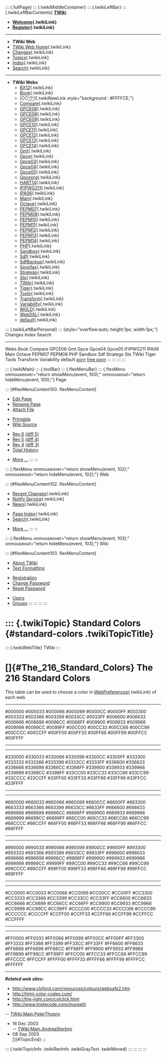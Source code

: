 ::: {.fullPage}
::: {.twikiMiddleContainer}
::: {.twikiLeftBar}
::: {.twikiLeftBarContents}
**[TWiki](http://TWiki.org/)**

-   **[Welcome](WelcomeGuest){.twikiLink}**
-   **[Register](TWikiRegistration){.twikiLink}**

------------------------------------------------------------------------

-   **TWiki Web**
-   [TWiki Web Home](WebHome){.twikiLink}
-   [Changes](WebChanges){.twikiLink}
-   [Topics](WebTopicList){.twikiLink}
-   [Index](WebIndex){.twikiLink}
-   [Search](WebSearch){.twikiLink}

------------------------------------------------------------------------

-   **TWiki Webs**
    -   [BX12](../BX12/WebHome){.twikiLink}
    -   [Book](../Book/WebHome){.twikiLink}
    -   [CC[^?^](http://www.program-transformation.org/edit/CC/WebHome?topicparent=TWiki.StandardColors)]{.twikiNewLink
        style="background : #FFFFCE;"}
    -   [Compare](../Compare/WebHome){.twikiLink}
    -   [GPCE06](../GPCE06/WebHome){.twikiLink}
    -   [GPCE08](../GPCE08/WebHome){.twikiLink}
    -   [GPCE09](../GPCE09/WebHome){.twikiLink}
    -   [GPCE10](../GPCE10/WebHome){.twikiLink}
    -   [GPCE11](../GPCE11/WebHome){.twikiLink}
    -   [GPCE12](../GPCE12/WebHome){.twikiLink}
    -   [GPCE13](../GPCE13/WebHome){.twikiLink}
    -   [GPCE14](../GPCE14/WebHome){.twikiLink}
    -   [Gmt](../Gmt/WebHome){.twikiLink}
    -   [Gpce](../Gpce/WebHome){.twikiLink}
    -   [Gpce03](http://www.program-transformation.org/Gpce03/WebHome){.twikiLink}
    -   [Gpce04](../Gpce04/WebHome){.twikiLink}
    -   [Gpce05](../Gpce05/WebHome){.twikiLink}
    -   [Gpceorg](../Gpceorg/WebHome){.twikiLink}
    -   [HART14](../HART14/WebHome){.twikiLink}
    -   [IFIPWG211](http://www.program-transformation.org/IFIPWG211/WebHome){.twikiLink}
    -   [IPA06](../IPA06/WebHome){.twikiLink}
    -   [Main](../Main/WebHome){.twikiLink}
    -   [Octave](../Octave/WebHome){.twikiLink}
    -   [PEPM07](../PEPM07/WebHome){.twikiLink}
    -   [PEPM08](../PEPM08/WebHome){.twikiLink}
    -   [PEPM10](../PEPM10/WebHome){.twikiLink}
    -   [PEPM11](../PEPM11/WebHome){.twikiLink}
    -   [PEPM12](../PEPM12/WebHome){.twikiLink}
    -   [PEPM13](../PEPM13/WebHome){.twikiLink}
    -   [PEPM14](../PEPM14/WebHome){.twikiLink}
    -   [PHP](../PHP/WebHome){.twikiLink}
    -   [Sandbox](../Sandbox/WebHome){.twikiLink}
    -   [Sdf](../Sdf/WebHome){.twikiLink}
    -   [SdfBackup](../SdfBackup/WebHome){.twikiLink}
    -   [Spoofax](../Spoofax/WebHome){.twikiLink}
    -   [Stratego](../Stratego/WebHome){.twikiLink}
    -   [Sts](../Sts/WebHome){.twikiLink}
    -   [TWiki](WebHome){.twikiLink}
    -   [Tiger](../Tiger/WebHome){.twikiLink}
    -   [Tools](../Tools/WebHome){.twikiLink}
    -   [Transform](../Transform/WebHome){.twikiLink}
    -   [Variability](../Variability/WebHome){.twikiLink}
    -   [WGLD](../WGLD/WebHome){.twikiLink}
    -   [WebDSL](../WebDSL/WebHome){.twikiLink}
    -   [default](DefaultWebHome){.twikiLink}

::: {.twikiLeftBarPersonal}
::: {style="overflow:auto; height:1px; width:1px;"}
Changes Index Search

------------------------------------------------------------------------

Webs Book Compare GPCE06 Gmt Gpce Gpce04 Gpce05 IFIPWG211 IPA06 Main
Octave PEPM07 PEPM08 PHP Sandbox Sdf Stratego Sts TWiki Tiger Tools
Transform Variability default
[porn](http://www.estrategiavirtual.com/adult/) [free
porn](http://www.estrategiavirtual.com/free/)
:::
:::
:::
:::

::: {.twikiMain}
::: {.toolBar}
::: {.flexMenuBar}
::: {.flexMenu onmouseover="return showMenu(event, 100);" onmouseout="return hideMenu(event, 100);"}
Page

::: {#flexMenuContent100 .flexMenuContent}
-   [Edit
    Page](http://www.program-transformation.org/edit/TWiki/StandardColors?t=1536825880)
-   [Rename
    Page](http://www.program-transformation.org/rename/TWiki/StandardColors)
-   [Attach
    File](http://www.program-transformation.org/attach/TWiki/StandardColors)

<!-- -->

-   [Printable](http://www.program-transformation.org/view/TWiki/StandardColors?skin=print.pattern)
-   [Wiki
    Source](http://www.program-transformation.org/view/TWiki/StandardColors?skin=text&raw=on&contenttype=text/plain)

<!-- -->

-   [Rev
    6](http://www.program-transformation.org/view/TWiki/StandardColors?rev=1.6)
    [(diff 5)](http://www.program-transformation.org/rdiff/TWiki/StandardColors?rev1=1.6&rev2=1.5)
-   [Rev
    5](http://www.program-transformation.org/view/TWiki/StandardColors?rev=1.5)
    [(diff 4)](http://www.program-transformation.org/rdiff/TWiki/StandardColors?rev1=1.5&rev2=1.4)
-   [Rev
    4](http://www.program-transformation.org/view/TWiki/StandardColors?rev=1.4)
    [(diff 3)](http://www.program-transformation.org/rdiff/TWiki/StandardColors?rev1=1.4&rev2=1.3)
-   [Total
    History](http://www.program-transformation.org/rdiff/TWiki/StandardColors)

<!-- -->

-   [More
    \...](http://www.program-transformation.org/oops/TWiki/StandardColors?template=oopsmore&param1=1.6&param2=1.6)
:::
:::

::: {.flexMenu onmouseover="return showMenu(event, 102);" onmouseout="return hideMenu(event, 102);"}
Web

::: {#flexMenuContent102 .flexMenuContent}
-   [Recent Changes](WebChanges){.twikiLink}
-   [Notify Service](WebNotify){.twikiLink}
-   [News](WebNews){.twikiLink}

<!-- -->

-   [Page Index](WebIndex){.twikiLink}
-   [Search](WebSearch){.twikiLink}

<!-- -->

-   [More
    \...](http://www.program-transformation.org/oops/TWiki/StandardColors?template=oopsmore&param1=1.6&param2=1.6)
:::
:::

::: {.flexMenu onmouseover="return showMenu(event, 103);" onmouseout="return hideMenu(event, 103);"}
Wiki

::: {#flexMenuContent103 .flexMenuContent}
-   [About
    TWiki](http://www.program-transformation.org/view/TWiki/WebHome)
-   [Text
    Formatting](http://www.program-transformation.org/view/TWiki/TextFormattingRules)

<!-- -->

-   [Registration](http://www.program-transformation.org/view/TWiki/TWikiRegistration)
-   [Change
    Password](http://www.program-transformation.org/view/TWiki/ChangePassword)
-   [Reset
    Password](http://www.program-transformation.org/view/TWiki/ResetPassword)

<!-- -->

-   [Users](http://www.program-transformation.org/view/Main/TWikiUsers)
-   [Groups](http://www.program-transformation.org/view/Main/TWikiGroups)
:::
:::
:::
:::

::: {.twikiTopic}
Standard Colors {#standard-colors .twikiTopicTitle}
===============

::: {.twikiWebTitle}
TWiki
:::

[]{#The_216_Standard_Colors} The 216 Standard Colors
====================================================

This table can be used to choose a color in
[WebPreferences](WebPreferences){.twikiLink} of each web.

  ---------- ---------- ---------- ---------- ---------- ----------
  \#000000   \#000033   \#000066   \#000099   \#0000CC   \#0000FF
  \#003300   \#003333   \#003366   \#003399   \#0033CC   \#0033FF
  \#006600   \#006633   \#006666   \#006699   \#0066CC   \#0066FF
  \#009900   \#009933   \#009966   \#009999   \#0099CC   \#0099FF
  \#00CC00   \#00CC33   \#00CC66   \#00CC99   \#00CCCC   \#00CCFF
  \#00FF00   \#00FF33   \#00FF66   \#00FF99   \#00FFCC   \#00FFFF
  ---------- ---------- ---------- ---------- ---------- ----------

  ---------- ---------- ---------- ---------- ---------- ----------
  \#330000   \#330033   \#330066   \#330099   \#3300CC   \#3300FF
  \#333300   \#333333   \#333366   \#333399   \#3333CC   \#3333FF
  \#336600   \#336633   \#336666   \#336699   \#3366CC   \#3366FF
  \#339900   \#339933   \#339966   \#339999   \#3399CC   \#3399FF
  \#33CC00   \#33CC33   \#33CC66   \#33CC99   \#33CCCC   \#33CCFF
  \#33FF00   \#33FF33   \#33FF66   \#33FF99   \#33FFCC   \#33FFFF
  ---------- ---------- ---------- ---------- ---------- ----------

  ---------- ---------- ---------- ---------- ---------- ----------
  \#660000   \#660033   \#660066   \#660099   \#6600CC   \#6600FF
  \#663300   \#663333   \#663366   \#663399   \#6633CC   \#6633FF
  \#666600   \#666633   \#666666   \#666699   \#6666CC   \#6666FF
  \#669900   \#669933   \#669966   \#669999   \#6699CC   \#6699FF
  \#66CC00   \#66CC33   \#66CC66   \#66CC99   \#66CCCC   \#66CCFF
  \#66FF00   \#66FF33   \#66FF66   \#66FF99   \#66FFCC   \#66FFFF
  ---------- ---------- ---------- ---------- ---------- ----------

  ---------- ---------- ---------- ---------- ---------- ----------
  \#990000   \#990033   \#990066   \#990099   \#9900CC   \#9900FF
  \#993300   \#993333   \#993366   \#993399   \#9933CC   \#9933FF
  \#996600   \#996633   \#996666   \#996699   \#9966CC   \#9966FF
  \#999900   \#999933   \#999966   \#999999   \#9999CC   \#9999FF
  \#99CC00   \#99CC33   \#99CC66   \#99CC99   \#99CCCC   \#99CCFF
  \#99FF00   \#99FF33   \#99FF66   \#99FF99   \#99FFCC   \#99FFFF
  ---------- ---------- ---------- ---------- ---------- ----------

  ---------- ---------- ---------- ---------- ---------- ----------
  \#CC0000   \#CC0033   \#CC0066   \#CC0099   \#CC00CC   \#CC00FF
  \#CC3300   \#CC3333   \#CC3366   \#CC3399   \#CC33CC   \#CC33FF
  \#CC6600   \#CC6633   \#CC6666   \#CC6699   \#CC66CC   \#CC66FF
  \#CC9900   \#CC9933   \#CC9966   \#CC9999   \#CC99CC   \#CC99FF
  \#CCCC00   \#CCCC33   \#CCCC66   \#CCCC99   \#CCCCCC   \#CCCCFF
  \#CCFF00   \#CCFF33   \#CCFF66   \#CCFF99   \#CCFFCC   \#CCFFFF
  ---------- ---------- ---------- ---------- ---------- ----------

  ---------- ---------- ---------- ---------- ---------- ----------
  \#FF0000   \#FF0033   \#FF0066   \#FF0099   \#FF00CC   \#FF00FF
  \#FF3300   \#FF3333   \#FF3366   \#FF3399   \#FF33CC   \#FF33FF
  \#FF6600   \#FF6633   \#FF6666   \#FF6699   \#FF66CC   \#FF66FF
  \#FF9900   \#FF9933   \#FF9966   \#FF9999   \#FF99CC   \#FF99FF
  \#FFCC00   \#FFCC33   \#FFCC66   \#FFCC99   \#FFCCCC   \#FFCCFF
  \#FFFF00   \#FFFF33   \#FFFF66   \#FFFF99   \#FFFFCC   \#FFFFFF
  ---------- ---------- ---------- ---------- ---------- ----------

***Related web sites:***

-   <http://www.cloford.com/resources/colours/websafe2.htm>
-   <http://html-color-codes.com/>
-   <http://the-light.com/colclick.html>
-   <http://www.triplecode.com/munsell/>

\--
[TWiki:Main.PeterThoeny](http://twiki.org/cgi-bin/view/Main.PeterThoeny "'Main.PeterThoeny' on TWiki.org")
- 16 Dec 2003\
\--
[TWiki:Main.AndreaSterbini](http://twiki.org/cgi-bin/view/Main.AndreaSterbini "'Main.AndreaSterbini' on TWiki.org")
- 08 Sep 2003\
[]{#TopicEnd}
:::

::: {.twikiTopicInfo .twikiRevInfo .twikiGrayText .twikiMoved}
:::
:::
:::
:::
